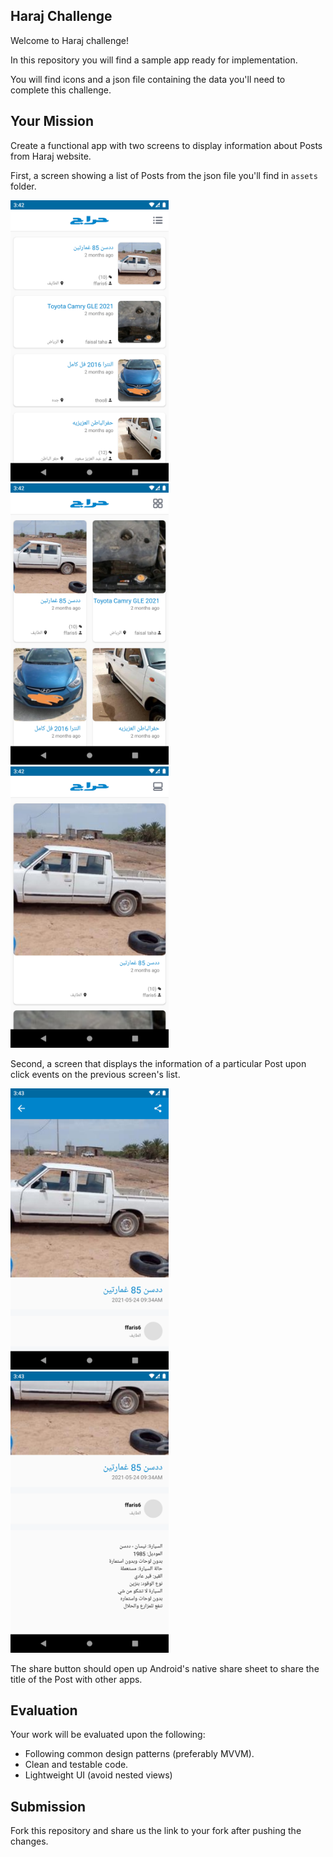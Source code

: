 ## Haraj Challenge
Welcome to Haraj challenge!

In this repository you will find a sample app ready for implementation. 

You will find icons and a json file containing the data you'll need to complete this challenge.


## Your Mission

Create a functional app with two screens to display information about Posts from Haraj website.

First, a screen showing a list of Posts from the json file you'll find in `assets` folder.


<div class="column">
<img src="list.png" height="450" alt="First Screen">
  <img src="grid.png" height="450" alt="First Screen">
  <img src="square.png" height="450" alt="First Screen">
</div>

Second, a screen that displays the information of a particular Post upon click events on the previous screen's list.

<div class="column">
<img src="detail1.png" height="450" alt="Second Screen">
<img src="detail2.png" height="450" alt="Second Screen">
</div>

The share button should open up Android's native share sheet to share the title of the Post with other apps.

## Evaluation

Your work will be evaluated upon the following:
- Following common design patterns (preferably MVVM).
- Clean and testable code.
- Lightweight UI (avoid nested views)

## Submission
Fork this repository and share us the link to your fork after pushing the changes.
